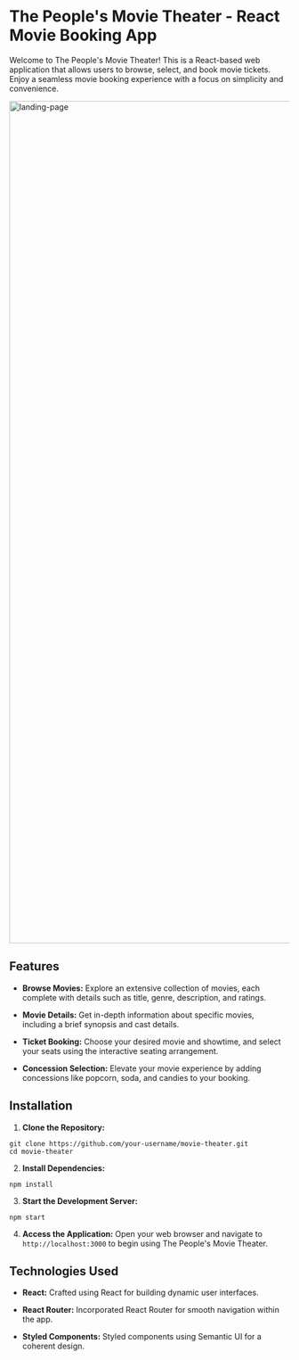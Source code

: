 # The People's Movie Theater - React Movie Booking App

Welcome to The People's Movie Theater! This is a React-based web application that allows users to browse, select, and book movie tickets. Enjoy a seamless movie booking experience with a focus on simplicity and convenience.

<img width="1511" alt="landing-page" src="https://github.com/braillejord/phase-2-project-frontend/assets/43306719/19c09bfa-a1f9-45ec-95ef-d4df7ce0fa65">

## Features

- **Browse Movies:** Explore an extensive collection of movies, each complete with details such as title, genre, description, and ratings.

- **Movie Details:** Get in-depth information about specific movies, including a brief synopsis and cast details.

- **Ticket Booking:** Choose your desired movie and showtime, and select your seats using the interactive seating arrangement.

- **Concession Selection:** Elevate your movie experience by adding concessions like popcorn, soda, and candies to your booking.

## Installation

1. **Clone the Repository:**

```
git clone https://github.com/your-username/movie-theater.git
cd movie-theater
```

2. **Install Dependencies:**

```
npm install
```

3. **Start the Development Server:**

```
npm start
```

4. **Access the Application:**
Open your web browser and navigate to `http://localhost:3000` to begin using The People's Movie Theater.

## Technologies Used

- **React:** Crafted using React for building dynamic user interfaces.

- **React Router:** Incorporated React Router for smooth navigation within the app.

- **Styled Components:** Styled components using Semantic UI for a coherent design.
